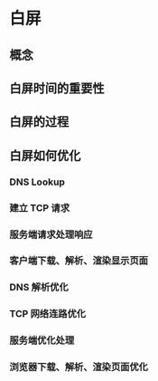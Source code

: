 # 白屏

## 概念

## 白屏时间的重要性

## 白屏的过程

## 白屏如何优化

### DNS Lookup

### 建立 TCP 请求

### 服务端请求处理响应

### 客户端下载、解析、渲染显示页面

### DNS 解析优化

### TCP 网络连路优化

### 服务端优化处理

### 浏览器下载、解析、渲染页面优化
